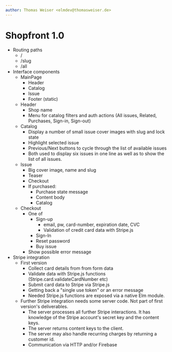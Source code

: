 ```yaml
---
author: Thomas Weiser <elmdev@thomasweiser.de>
---
```


# Shopfront 1.0

- Routing paths
  - /
  - /slug
  - /all
- Interface components
  - MainPage
    - Header
    - Catalog
    - Issue
    - Footer (static)
  - Header
    - Shop name
    - Menu for catalog filters and auth actions (All issues, Related, Purchases, Sign-in, Sign-out)
  - Catalog
    - Display a number of small issue cover images with slug and lock state
    - Highlight selected issue
    - Previous/Next buttons to cycle through the list of available issues
    - Both used to display six issues in one line as well as to show the list of all issues.
  - Issue
    - Big cover image, name and slug
    - Teaser
    - Checkout
    - If purchased:
      - Purchase state message
      - Content body
      - Catalog
  - Checkout
    - One of
      - Sign-up
        - email, pw, card-number, expiration date, CVC
        - Validation of credit card data with Stripe.js
      - Sign-In
      - Reset password
      - Buy issue
    - Show possible error message
- Stripe integration
  - First version
    - Collect card details from from form data
    - Validate data with Stripe.js functions (Stripe.card.validateCardNumber etc)
    - Submit card data to Stripe via Stripe.js
    - Getting back a "single use token" or an error message
    - Needed Stripe.js functions are exposed via a native Elm module.
  - Further Stripe integration needs some server code. Not part of first version's deliverables.
    - The server processes all further Stripe interactions. It has knowledge of the Stripe account's secret key and the content keys.
    - The server returns content keys to the client.
    - The server may also handle recurring charges by returning a customer id.
    - Communication via HTTP and/or Firebase
